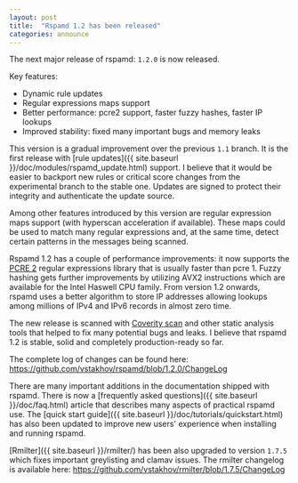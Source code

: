```yaml
---
layout: post
title:  "Rspamd 1.2 has been released"
categories: announce
---
```


The next major release of rspamd: `1.2.0` is now released.

Key features:

* Dynamic rule updates
* Regular expressions maps support
* Better performance: pcre2 support, faster fuzzy hashes, faster IP lookups
* Improved stability: fixed many important bugs and memory leaks

This version is a gradual improvement over the previous `1.1` branch. It is the first release with [rule updates]({{ site.baseurl }}/doc/modules/rspamd_update.html) support. I believe that it would be easier to backport new rules or critical score changes from the experimental branch to the stable one. Updates are signed to protect their integrity and authenticate the update source.

Among other features introduced by this version are regular expression maps support (with hyperscan acceleration if available). These maps could be used to match many regular expressions and, at the same time, detect certain patterns in the messages being scanned.

Rspamd 1.2 has a couple of performance improvements: it now supports the [PCRE 2](http://pcre.org) regular expressions library that is usually faster than pcre 1. Fuzzy hashing gets further improvements by utilizing AVX2 instructions which are available for the Intel Haswell CPU family. From version 1.2 onwards, rspamd uses a better algorithm to store IP addresses allowing lookups among millions of IPv4 and IPv6 records in almost zero time.

The new release is scanned with [Coverity scan](https://scan.coverity.com/) and other static analysis tools that helped to fix many potential bugs and leaks. I believe that rspamd 1.2 is stable, solid and completely production-ready so far.

The complete log of changes can be found here: <https://github.com/vstakhov/rspamd/blob/1.2.0/ChangeLog>

There are many important additions in the documentation shipped with rspamd. There is now a [frequently asked questions]({{ site.baseurl }}/doc/faq.html) article that describes many aspects of practical rspamd use. The [quick start guide]({{ site.baseurl }}/doc/tutorials/quickstart.html) has also been updated to improve new users' experience when installing and running rspamd.

[Rmilter]({{ site.baseurl }}/rmilter/) has been also upgraded to version `1.7.5` which fixes important greylisting and clamav issues. The rmilter changelog is available here: <https://github.com/vstakhov/rmilter/blob/1.7.5/ChangeLog>
